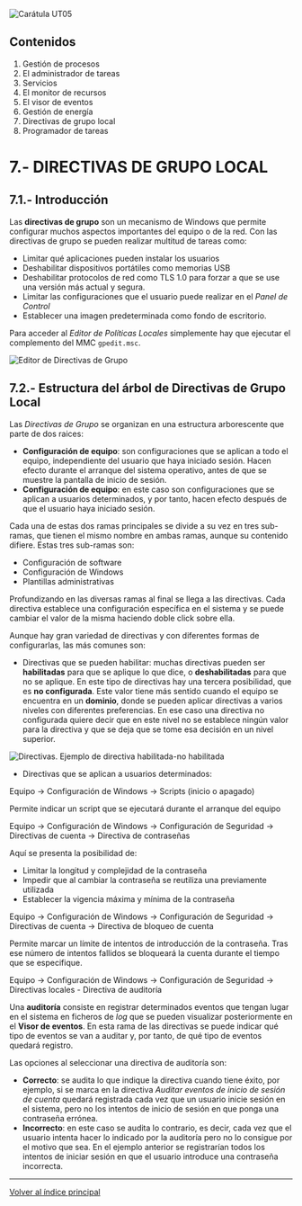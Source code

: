 ![Carátula UT05](imgs/caratula_ut05.png)

## Contenidos

1. Gestión de procesos
2. El administrador de tareas
3. Servicios
4. El monitor de recursos
5. El visor de eventos
6. Gestión de energía
7. Directivas de grupo local
8. Programador de tareas


# 7.- DIRECTIVAS DE GRUPO LOCAL

## 7.1.- Introducción

Las **directivas de grupo** son un mecanismo de Windows que permite configurar muchos aspectos importantes del equipo o de la red. Con las directivas de grupo se pueden realizar multitud de tareas como:

- Limitar qué aplicaciones pueden instalar los usuarios
- Deshabilitar dispositivos portátiles como memorias USB
- Deshabilitar protocolos de red como TLS 1.0 para forzar a que se use una versión más actual y segura.
- Limitar las configuraciones que el usuario puede realizar en el *Panel de Control*
- Establecer una imagen predeterminada como fondo de escritorio.

Para acceder al *Editor de Políticas Locales* simplemente hay que ejecutar el complemento del MMC `gpedit.msc`.

![Editor de Directivas de Grupo](imgs/gpo_vista_global.png)


## 7.2.- Estructura del árbol de Directivas de Grupo Local

Las *Directivas de Grupo* se organizan en una estructura arborescente que parte de dos raices:

- **Configuración de equipo**: son configuraciones que se aplican a todo el equipo, independiente del usuario que haya iniciado sesión. Hacen efecto durante el arranque del sistema operativo, antes de que se muestre la pantalla de inicio de sesión.
- **Configuración de equipo**: en este caso son configuraciones que se aplican a usuarios determinados, y por tanto, hacen efecto después de que el usuario haya iniciado sesión.

Cada una de estas dos ramas principales se divide a su vez en tres sub-ramas, que tienen el mismo nombre en ambas ramas, aunque su contenido difiere. Estas tres sub-ramas son:

- Configuración de software
- Configuración de Windows
- Plantillas administrativas

Profundizando en las diversas ramas al final se llega a las directivas. Cada directiva establece una configuración específica en el sistema y se puede cambiar el valor de la misma haciendo doble click sobre ella.

Aunque hay gran variedad de directivas y con diferentes formas de configurarlas, las más comunes son:

- Directivas que se pueden habilitar: muchas directivas pueden ser **habilitadas** para que se aplique lo que dice, o **deshabilitadas** para que no se aplique. En este tipo de directivas hay una tercera posibilidad, que es **no configurada**. Este valor tiene más sentido cuando el equipo se encuentra en un **dominio**, donde se pueden aplicar directivas a varios niveles con diferentes preferencias. En ese caso una directiva no configurada quiere decir que en este nivel no se establece ningún valor para la directiva y que se deja que se tome esa decisión en un nivel superior.

![Directivas. Ejemplo de directiva habilitada-no habilitada](imgs/directivas_impedir_cambiar_tema.png)

- Directivas que se aplican a usuarios determinados: 


Equipo -> Configuración de Windows -> Scripts (inicio o apagado)

Permite indicar un script que se ejecutará durante el arranque del equipo

Equipo -> Configuración de Windows -> Configuración de Seguridad -> Directivas de cuenta -> Directiva de contraseñas

Aquí se presenta la posibilidad de:

- Limitar la longitud y complejidad de la contraseña
- Impedir que al cambiar la contraseña se reutiliza una previamente utilizada
- Establecer la vigencia máxima y mínima de la contraseña

Equipo -> Configuración de Windows -> Configuración de Seguridad -> Directivas de cuenta -> Directiva de bloqueo de cuenta

Permite marcar un límite de intentos de introducción de la contraseña. Tras ese número de intentos fallidos se bloqueará la cuenta durante el tiempo que se especifique.

Equipo -> Configuración de Windows -> Configuración de Seguridad -> Directivas locales - Directiva de auditoría

Una **auditoría** consiste en registrar determinados eventos que tengan lugar en el sistema en ficheros de *log* que se pueden visualizar posteriormente en el **Visor de eventos**. En esta rama de las directivas se puede indicar qué tipo de eventos se van a auditar y, por tanto, de qué tipo de eventos quedará registro.

Las opciones al seleccionar una directiva de auditoría son:

- **Correcto**: se audita lo que indique la directiva cuando tiene éxito, por ejemplo, si se marca en la directiva *Auditar eventos de inicio de sesión de cuenta* quedará registrada cada vez que un usuario inicie sesión en el sistema, pero no los intentos de inicio de sesión en que ponga una contraseña errónea.
- **Incorrecto**: en este caso se audita lo contrario, es decir, cada vez que el usuario intenta hacer lo indicado por la auditoría pero no lo consigue por el motivo que sea. En el ejemplo anterior se registrarían todos los intentos de iniciar sesión en que el usuario introduce una contraseña incorrecta.








***
[Volver al índice principal](index_UT05.md)